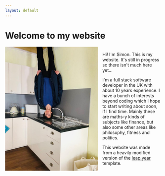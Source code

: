 ```yaml
---
layout: default
---
```


# Welcome to my website
<div style="display: flex; align-items: center;">
  <img src="assets/images/upsidedown.jpg" alt="Picture of me" width="300" style="margin-right: 15px;">
  <div>
    <p>Hi! I'm Simon. This is my website. It's still in progress so there isn't much here yet...</p>
    <p>I'm a full stack software developer in the UK with about 10 years experience.
    I have a bunch of interests beyond coding which I hope to start writing about soon, if I find time.
    Mainly these are maths-y kinds of subjects like finance, but also some other areas like philosophy, fitness and politics.</p>
    <p>This website was made from a heavily modified version of the <a href="https://github.com/pages-themes/leap-day">leap year</a> template.</p>
    </div>
</div>
